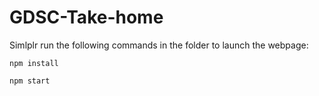 # GDSC-Take-home



Simlplr run the following commands in the folder to launch the webpage:

```
npm install

npm start
```
